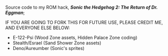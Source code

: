 Source code to my ROM hack, ***Sonic the Hedgehog 2: The Return of Dr. Eggman***;

IF YOU ARE GOING TO FORK THIS FOR FUTURE USE, PLEASE CREDIT ME, AND EVERYONE ELSE BELOW:
* E-122-Psi (Wood Zone assets, Hidden Palace Zone coding)
* Stealth/Esrael (Sand Shower Zone assets)
* Deno/Aureumber (Sonic's sprites)
